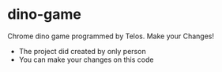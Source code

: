 # dino-game
Chrome dino game programmed by Telos. Make your Changes!

- The project did created by only person
- You can make your changes on this code
